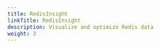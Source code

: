 ```yaml
---
title: RedisInsight
linkTitle: RedisInsight
description: Visualize and optimize Redis data
weight: 3
---
```

